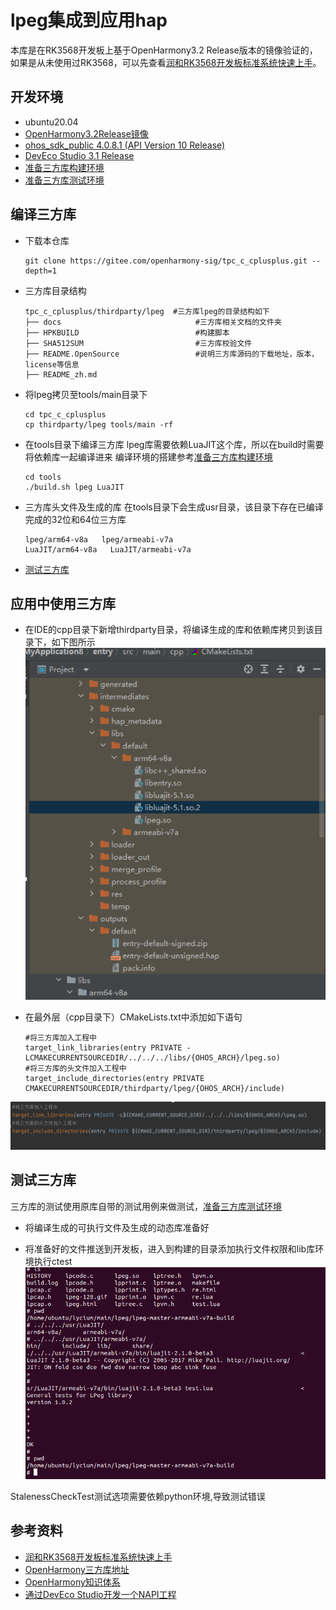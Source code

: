 # lpeg集成到应用hap

本库是在RK3568开发板上基于OpenHarmony3.2 Release版本的镜像验证的，如果是从未使用过RK3568，可以先查看[润和RK3568开发板标准系统快速上手](https://gitee.com/openharmony-sig/knowledge_demo_temp/tree/master/docs/rk3568_helloworld)。

## 开发环境

- ubuntu20.04
- [OpenHarmony3.2Release镜像](https://gitee.com/link?target=https%3A%2F%2Frepo.huaweicloud.com%2Fopenharmony%2Fos%2F3.2-Release%2Fdayu200_standard_arm32.tar.gz)
- [ohos_sdk_public 4.0.8.1 (API Version 10 Release)](https://gitee.com/link?target=http%3A%2F%2Fdownload.ci.openharmony.cn%2Fversion%2FMaster_Version%2FOpenHarmony_4.0.8.1%2F20230608_091058%2Fversion-Master_Version-OpenHarmony_4.0.8.1-20230608_091058-ohos-sdk-public.tar.gz)
- [DevEco Studio 3.1 Release](https://gitee.com/link?target=https%3A%2F%2Fcontentcenter-vali-drcn.dbankcdn.cn%2Fpvt_2%2FDeveloperAlliance_package_901_9%2F81%2Fv3%2FtgRUB84wR72nTfE8Ir_xMw%2Fdevecostudio-windows-3.1.0.501.zip%3FHW-CC-KV%3DV1%26HW-CC-Date%3D20230621T074329Z%26HW-CC-Expire%3D315360000%26HW-CC-Sign%3D22F6787DF6093ECB4D4E08F9379B114280E1F65DA710599E48EA38CB24F3DBF2)
- [准备三方库构建环境](../../../tools/README.md#编译环境准备)
- [准备三方库测试环境](../../../tools/README.md#ci环境准备)
## 编译三方库
- 下载本仓库
  ```
  git clone https://gitee.com/openharmony-sig/tpc_c_cplusplus.git --depth=1
  ```
- 三方库目录结构
  ```
  tpc_c_cplusplus/thirdparty/lpeg  #三方库lpeg的目录结构如下
  ├── docs                              #三方库相关文档的文件夹
  ├── HPKBUILD                          #构建脚本
  ├── SHA512SUM                         #三方库校验文件
  ├── README.OpenSource                 #说明三方库源码的下载地址，版本，license等信息
  ├── README_zh.md 
  ```
  
- 将lpeg拷贝至tools/main目录下
  ```
  cd tpc_c_cplusplus
  cp thirdparty/lpeg tools/main -rf
  ```
- 在tools目录下编译三方库 
  lpeg库需要依赖LuaJIT这个库，所以在build时需要将依赖库一起编译进来
  编译环境的搭建参考[准备三方库构建环境](../../../tools/README.md#编译环境准备)
  ```
  cd tools
  ./build.sh lpeg LuaJIT
  ```
- 三方库头文件及生成的库
  在tools目录下会生成usr目录，该目录下存在已编译完成的32位和64位三方库
  ```
  lpeg/arm64-v8a   lpeg/armeabi-v7a
  LuaJIT/arm64-v8a   LuaJIT/armeabi-v7a
  ```

- [测试三方库](#测试三方库)

## 应用中使用三方库

- 在IDE的cpp目录下新增thirdparty目录，将编译生成的库和依赖库拷贝到该目录下，如下图所示
  &nbsp;
  ![thirdparty_install_dir](pic/lpeg_install_dir.png)

- 在最外层（cpp目录下）CMakeLists.txt中添加如下语句
  ```shell
  #将三方库加入工程中 
  target_link_libraries(entry PRIVATE -LCMAKECURRENTSOURCEDIR/../../../libs/{OHOS_ARCH}/lpeg.so) 
  #将三方库的头文件加入工程中
  target_include_directories(entry PRIVATE CMAKECURRENTSOURCEDIR/thirdparty/lpeg/{OHOS_ARCH}/include)

  ```

![lpeg_usage](pic/lpeg_usage.png)

## 测试三方库
三方库的测试使用原库自带的测试用例来做测试，[准备三方库测试环境](../../../tools/README.md#ci环境准备)

- 将编译生成的可执行文件及生成的动态库准备好

- 将准备好的文件推送到开发板，进入到构建的目录添加执行文件权限和lib库环境执行ctest
&nbsp;![lpeg_test](pic/lpeg_test.png)


StalenessCheckTest测试选项需要依赖python环境,导致测试错误
## 参考资料
- [润和RK3568开发板标准系统快速上手](https://gitee.com/openharmony-sig/knowledge_demo_temp/tree/master/docs/rk3568_helloworld)
- [OpenHarmony三方库地址](https://gitee.com/openharmony-tpc)
- [OpenHarmony知识体系](https://gitee.com/openharmony-sig/knowledge)
- [通过DevEco Studio开发一个NAPI工程](https://gitee.com/openharmony-sig/knowledge_demo_temp/blob/master/docs/napi_study/docs/hello_napi.md)
